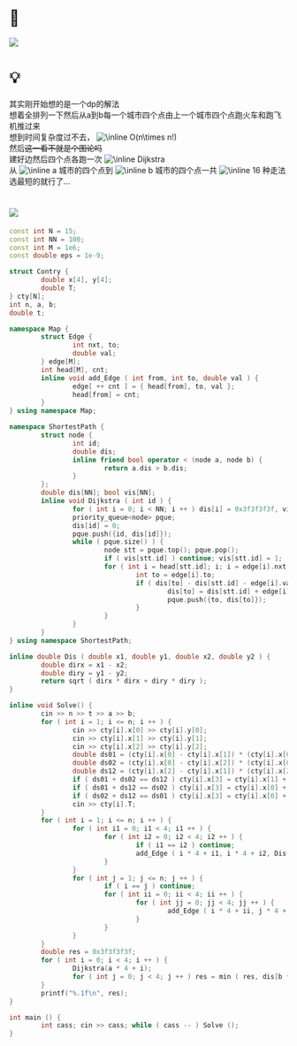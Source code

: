 # 🔗
<a href="https://www.luogu.com.cn/problem/P1027"><img src="https://i.loli.net/2021/11/08/jh9RDYaMGVCAg1t.png"></a>

# 💡
其实刚开始想的是一个dp的解法  
想着全排列一下然后从a到b每一个城市四个点由上一个城市四个点跑火车和跑飞机推过来  
想到时间复杂度过不去， <img src="https://latex.codecogs.com/svg.image?\inline&space;O(n\times&space;n!)" title="\inline O(n\times n!)" />   
然后~~这一看不就是个图论吗~~  
建好边然后四个点各跑一次  <img src="https://latex.codecogs.com/svg.image?\inline&space;Dijkstra" title="\inline Dijkstra" />   
从  <img src="https://latex.codecogs.com/svg.image?\inline&space;a" title="\inline a" /> 城市的四个点到  <img src="https://latex.codecogs.com/svg.image?\inline&space;b" title="\inline b" /> 城市的四个点一共  <img src="https://latex.codecogs.com/svg.image?\inline&space;16" title="\inline 16" /> 种走法选最短的就行了...

# <img src="https://img-blog.csdnimg.cn/20210713144601841.png" >
```cpp
const int N = 15;
const int NN = 100;
const int M = 1e6;
const double eps = 1e-9;

struct Contry {
        double x[4], y[4];
        double T;
} cty[N];
int n, a, b;
double t;

namespace Map {
        struct Edge {
                int nxt, to;
                double val;
        } edge[M];
        int head[M], cnt;
        inline void add_Edge ( int from, int to, double val ) {
                edge[ ++ cnt ] = { head[from], to, val };
                head[from] = cnt;
        }
} using namespace Map;

namespace ShortestPath {
        struct node {
                int id;
                double dis;
                inline friend bool operator < (node a, node b) {
                        return a.dis > b.dis;
                }
        };
        double dis[NN]; bool vis[NN];
        inline void Dijkstra ( int id ) {
                for ( int i = 0; i < NN; i ++ ) dis[i] = 0x3f3f3f3f, vis[i] = 0;
                priority_queue<node> pque;
                dis[id] = 0;
                pque.push({id, dis[id]});
                while ( pque.size() ) {
                        node stt = pque.top(); pque.pop();
                        if ( vis[stt.id] ) continue; vis[stt.id] = 1;
                        for ( int i = head[stt.id]; i; i = edge[i].nxt ) {
                                int to = edge[i].to;
                                if ( dis[to] - dis[stt.id] - edge[i].val >= eps ) {
                                        dis[to] = dis[stt.id] + edge[i].val;
                                        pque.push({to, dis[to]});
                                }
                        }
                }
        }
} using namespace ShortestPath;

inline double Dis ( double x1, double y1, double x2, double y2 ) {
        double dirx = x1 - x2;
        double diry = y1 - y2;
        return sqrt ( dirx * dirx + diry * diry );
}

inline void Solve() {
        cin >> n >> t >> a >> b;
        for ( int i = 1; i <= n; i ++ ) {
                cin >> cty[i].x[0] >> cty[i].y[0]; 
                cin >> cty[i].x[1] >> cty[i].y[1]; 
                cin >> cty[i].x[2] >> cty[i].y[2]; 
                double ds01 = (cty[i].x[0] - cty[i].x[1]) * (cty[i].x[0] - cty[i].x[1]) + (cty[i].y[0] - cty[i].y[1]) * (cty[i].y[0] - cty[i].y[1]);
                double ds02 = (cty[i].x[0] - cty[i].x[2]) * (cty[i].x[0] - cty[i].x[2]) + (cty[i].y[0] - cty[i].y[2]) * (cty[i].y[0] - cty[i].y[2]);
                double ds12 = (cty[i].x[2] - cty[i].x[1]) * (cty[i].x[2] - cty[i].x[1]) + (cty[i].y[2] - cty[i].y[1]) * (cty[i].y[2] - cty[i].y[1]);
                if ( ds01 + ds02 == ds12 ) cty[i].x[3] = cty[i].x[1] + cty[i].x[2] - cty[i].x[0], cty[i].y[3] = cty[i].y[1] + cty[i].y[2] - cty[i].y[0];
                if ( ds01 + ds12 == ds02 ) cty[i].x[3] = cty[i].x[0] + cty[i].x[2] - cty[i].x[1], cty[i].y[3] = cty[i].y[0] + cty[i].y[2] - cty[i].y[1];
                if ( ds02 + ds12 == ds01 ) cty[i].x[3] = cty[i].x[0] + cty[i].x[1] - cty[i].x[2], cty[i].y[3] = cty[i].y[0] + cty[i].y[1] - cty[i].y[2];
                cin >> cty[i].T;
        }
        for ( int i = 1; i <= n; i ++ ) {
                for ( int i1 = 0; i1 < 4; i1 ++ ) {
                        for ( int i2 = 0; i2 < 4; i2 ++ ) {
                                if ( i1 == i2 ) continue;
                                add_Edge ( i * 4 + i1, i * 4 + i2, Dis(cty[i].x[i1], cty[i].y[i1], cty[i].x[i2], cty[i].y[i2]) * cty[i].T );
                        }
                }
                for ( int j = 1; j <= n; j ++ ) {
                        if ( i == j ) continue;
                        for ( int ii = 0; ii < 4; ii ++ ) {
                                for ( int jj = 0; jj < 4; jj ++ ) {
                                        add_Edge ( i * 4 + ii, j * 4 + jj, Dis(cty[i].x[ii], cty[i].y[ii], cty[j].x[jj], cty[j].y[jj]) * t );
                                }
                        }
                }
        }
        double res = 0x3f3f3f3f;
        for ( int i = 0; i < 4; i ++ ) {
                Dijkstra(a * 4 + i);
                for ( int j = 0; j < 4; j ++ ) res = min ( res, dis[b * 4 + j] );
        }
        printf("%.1f\n", res);
}

int main () {
        int cass; cin >> cass; while ( cass -- ) Solve ();
}
```
